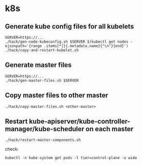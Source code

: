 # k8s

## Generate kube config files for all kubelets

```
SERVER=https://...
./hack/gen-node-kubeconfig.sh $SERVER $(kubectl get nodes -ojsonpath='{range .items[*]}{.metadata.name}{"\n"}{end}')
./hack/copy-and-restart-kubelet.sh
```

## Generate master files

```
SERVER=https://...
./hack/gen-master-files.sh $SERVER
```

## Copy master files to other master

```
./hack/copy-master-files.sh <other-master>
```

## Restart kube-apiserver/kube-controller-manager/kube-scheduler on each master

```
./hack/restart-master-components.sh
```

check:

```
kubectl -n kube-system get pods -l tier=control-plane -o wide
```
